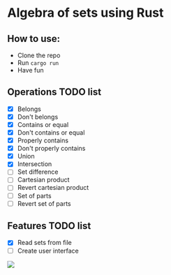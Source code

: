 # Algebra of sets using Rust

## How to use:
- Clone the repo
- Run `cargo run`
- Have fun

## Operations TODO list
- [x] Belongs
- [x] Don't belongs
- [x] Contains or equal
- [x] Don't contains or equal
- [x] Properly contains
- [x] Don't properly contains
- [x] Union
- [x] Intersection
- [ ] Set difference
- [ ] Cartesian product
- [ ] Revert cartesian product
- [ ] Set of parts
- [ ] Revert set of parts
## Features TODO list
- [x] Read sets from file
- [ ] Create user interface

<img src="https://img.shields.io/badge/Rust-000000?style=for-the-badge&logo=rust&logoColor=white">